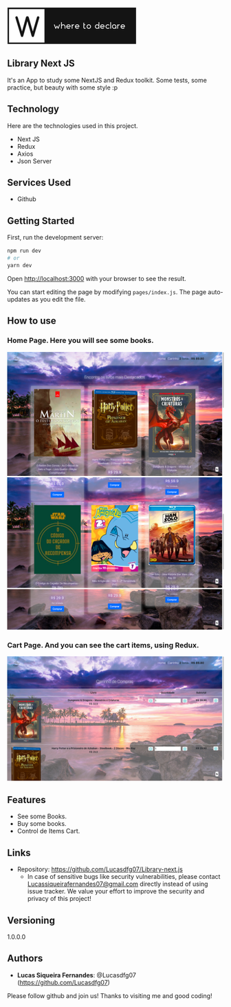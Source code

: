 ![Logo of the project](https://github.com/Lucasdfg07/where-to-declare/blob/master/public/readme_images/logo2.png)


## Library Next JS

It's an App to study some NextJS and Redux toolkit. Some tests, some practice, but beauty with some style :p


## Technology 

Here are the technologies used in this project.

* Next JS
* Redux
* Axios
* Json Server

## Services Used

* Github


## Getting Started

First, run the development server:

```bash
npm run dev
# or
yarn dev
```

Open [http://localhost:3000](http://localhost:3000) with your browser to see the result.

You can start editing the page by modifying `pages/index.js`. The page auto-updates as you edit the file.


## How to use
### Home Page. Here you will see some books.
![Home Screen](https://github.com/Lucasdfg07/Library-next.js/blob/master/public/readme/home.png)
![Home Screen](https://github.com/Lucasdfg07/Library-next.js/blob/master/public/readme/home2.png)
![Home Screen](https://github.com/Lucasdfg07/Library-next.js/blob/master/public/readme/home3.png)


### Cart Page. And you can see the cart items, using Redux.
![Cart Screen](https://github.com/Lucasdfg07/Library-next.js/blob/master/public/readme/cart.png)  


## Features
  - See some Books.
  - Buy some books.
  - Control de Items Cart.


## Links
  - Repository: https://github.com/Lucasdfg07/Library-next.js
    - In case of sensitive bugs like security vulnerabilities, please contact
      Lucassiqueirafernandes07@gmail.com directly instead of using issue tracker. 
      We value your effort to improve the security and privacy of this project!

  ## Versioning

  1.0.0.0


  ## Authors
  
  * **Lucas Siqueira Fernandes**: @Lucasdfg07 (https://github.com/Lucasdfg07)

  Please follow github and join us!
  Thanks to visiting me and good coding!
